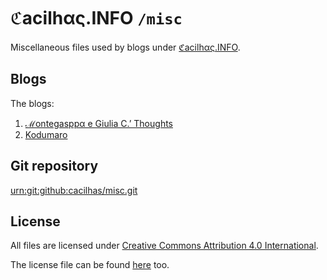 # ℭacilhας.INFO `/misc`


Miscellaneous files used by blogs under
[ℭacilhας.INFO](https://cacilhas.info/).

## Blogs

The blogs:

1. [ℳontegasppα e Giulia C.’ Thoughts](https://montegasppa.cacilhas.info/)
1. [Kodumaro](https://kodumaro.cacilhas.info/)

## Git repository

[urn:git:github:cacilhas/misc.git](https://github.com/cacilhas/misc)

## License

All files are licensed under
[Creative Commons Attribution 4.0 International](http://cacilhas.info/copying.html).

The license file can be found [here](http://cacilhas.info/misc/COPYING.md) too.
